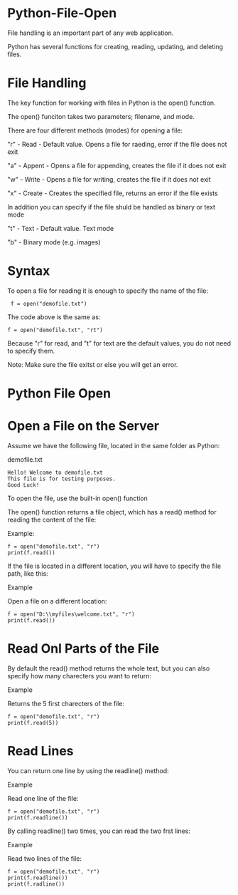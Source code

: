 # Python-File-Open
File handling is an important part of any web application.

Python has several functions for creating, reading, updating, and deleting files.

# File Handling
The key function for working with files in Python is the open() function.

The open() funciton takes two parameters; filename, and mode.

There are four different methods (modes) for opening a file:

"r" - Read - Default value. Opens a file for raeding, error if the file does not exit

"a" - Appent - Opens a file for appending, creates the file if it does not exit

"w" - Write - Opens a file for writing, creates the file if it does not exit

"x" - Create - Creates the specified file, returns an error if the file exists

In addition you can specify if the file shuld be handled as binary or text mode

"t" - Text - Default value. Text mode

"b" - Binary mode (e.g. images)


# Syntax
To open a file for reading it is enough to specify the name of the file:

     f = open("demofile.txt")

The code above is the same as:

    f = open("demofile.txt", "rt")

Because "r" for read, and "t" for text are the default values, you do not need to specify them.

Note: Make sure the file exitst or else you will get an error.

# Python File Open
# Open a File on the Server
Assume we have the following file, located in the same folder as Python:

demofile.txt

    Hello! Welcome to demofile.txt
    This file is for testing purposes.
    Good Luck!


To open the file, use the built-in open() function

The open() function returns a file object, which has a read() method for reading the content of the file:

Example:

    f = open("demofile.txt", "r")
    print(f.read())

If the file is located in a different location, you will have to specify the file path, like this:

Example

Open a file on a different location:


    f = open("D:\\myfiles\welcome.txt", "r") 
    print(f.read())


# Read Onl Parts of the File
By default the read() method returns the whole text, but you can also specify how many charecters you want to return:

Example

Returns the 5 first charecters of the file:

    f = open("demofile.txt", "r")
    print(f.read(5))


# Read Lines
You can return one line by using the readline() method:

Example 

Read one line of the file:

    f = open("demofile.txt", "r")
    print(f.readline())

By calling readline() two times, you can read the two frst lines:

Example

Read two lines of the file:

    f = open("demofile.txt", "r")
    print(f.readline())
    print(f.radline())